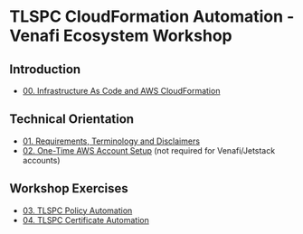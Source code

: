 # TLSPC CloudFormation Automation - Venafi Ecosystem Workshop

## Introduction
* [00. Infrastructure As Code and AWS CloudFormation](00-iac-cloudformation/README.md)

## Technical Orientation
* [01. Requirements, Terminology and Disclaimers](01-requirements-terminology-and-disclaimers/README.md)
* [02. One-Time AWS Account Setup](02-one-time-aws-account-setup/README.md) (not required for Venafi/Jetstack accounts)

## Workshop Exercises
* [03. TLSPC Policy Automation](03-tlspc-policy-automation/README.md)
* [04. TLSPC Certificate Automation](04-tlspc-certificate-automation/README.md)
